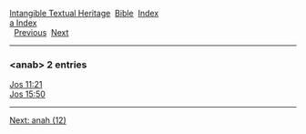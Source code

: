 [Intangible Textual Heritage](../../index)  [Bible](../index) 
[Index](index)   
[a Index](_a_)  
  [Previous](c00512)  [Next](c00514) 

------------------------------------------------------------------------

### &lt;anab&gt; 2 entries

[Jos 11:21](../kjv/jos011.htm#021)  
[Jos 15:50](../kjv/jos015.htm#050)  

------------------------------------------------------------------------

[Next: anah (12)](c00514)

